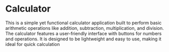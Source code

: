 # Calculator
This is a simple yet functional calculator application built to perform basic arithmetic operations like addition, subtraction, multiplication, and division. The calculator features a user-friendly interface with buttons for numbers and operations. It is designed to be lightweight and easy to use, making it ideal for quick calculation
